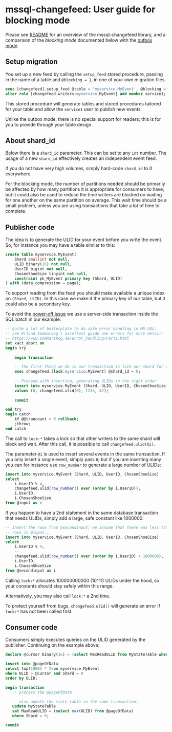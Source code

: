 # mssql-changefeed: User guide for blocking mode

Please see [README](README.md) for an overview of the mssql-changefeed
library, and a comparison of the *blocking mode* documented below with
the [outbox mode](OUTBOX.md).

## Setup migration

You set up a new feed by calling the `setup_feed` stored procedure,
passing in the name of a table and `@blocking = 1`, in one of your own
migration files.
```sql
exec [changefeed].setup_feed @table = 'myservice.MyEvent', @blocking = 1;
alter role [changefeed.writers:myservice.MyEvent] add member service1;    
```

This stored procedure will generate tables and stored procedures tailored
for your table and allow the `service1` user to publish new events.

Unlike the outbox mode, there is no special support for readers; this is
for you to provide through your table design.

## About shard_id

Below there is a `shard_id` parameter. This can be set to any `int` number.
The usage of a new `shard_id` effectively creates an independent
event feed.

If you do not have very high volumes, simply hard-code `shard_id` to 0 everywhere.

For the blocking mode, the number of partitions needed should be primarily
be affected by how many partitions it is appropriate for consumers to have;
but it could also be used to reduce the time writers are blocked on waiting
for one another on the same partition on average. This wait time should be
a small problem, unless you are using transactions that take a lot of time
to complete.

## Publisher code

The idea is to generate the ULID for your event before you write
the event. So, for instance you may have a table 
similar to this:
```sql
create table myservice.MyEvent(
    Shard smallint not null,
    ULID binary(16) not null,
    UserID bigint not null,
    ChosenShoeSize tinyint not null,
    constraint pk_MyEvent primary key (Shard, ULID)
) with (data_compression = page);
```
To support reading from the feed you should make available a unique
index on `(Shard, ULID)`. In this case we make it the primary key of our table,
but it could also be a secondary key.

To avoid the [power-off issue](POWEROFF.md) we use a server-side transaction
inside the SQL batch in our example:
```sql
-- Quite a lot of boilerplate to do safe error handling in MS-SQL;
-- see Erland Sommarkog's excellent guide one errors for more detail:
-- https://www.sommarskog.se/error_handling/Part1.html
set xact_abort on
begin try
    
    begin transaction

    -- The first thing we do in our transaction is lock our shard for writes by us.
    exec changefeed.[lock:myservice.MyEvent] @shard_id = 0;
    
    -- Proceed with inserting, generating ULIDs in the right order
    insert into myservice.MyEvent (Shard, ULID, UserID, ChosenShoeSize)
    values (0, changefeed.ulid(0), 1234, 42);
        
    commit

end try
begin catch
    if @@trancount > 0 rollback;
    ;throw;
end catch
```

The call to `lock:*` takes a lock so that other writers to the same
shard will block and wait. After this call, it is possible to call
`changefeed.ulid(@i)`.

The parameter `@i` is used to insert several events in the same
transaction. If you only insert a single event, simply pass `0`;
but if you are inserting many you can for instance use `row_number`
to generate a large number of ULIDs:
```sql
insert into myservice.MyEvent (Shard, ULID, UserID, ChosenShoeSize)
select
    i.UserID % 4,
    changefeed.ulid(row_number() over (order by i.UserID)),
    i.UserID,
    i.ChosenShoeSize
from @input as i
```
If you happen to have a 2nd statement in the same database transaction
that needs ULIDs, simply add a large, safe constant like 1000000:
```sql
-- Insert the rows from @secondinput; we assume that there was less than 1000000
-- rows in @input...
insert into myservice.MyEvent (Shard, ULID, UserID, ChosenShoeSize)
select
    i.UserID % 4,
    -- 
    changefeed.ulid(row_number() over (order by i.UserID) + 1000000),
    i.UserID,
    i.ChosenShoeSize
from @secondinput as i
```
Calling `lock:*` allocates 100000000000 (10^11) ULIDs under the hood,
so your constants should stay safely within this range.

Alternatively, you may also call `lock:*` a 2nd time.

To protect yourself from bugs, `changefeed.ulid()` will generate an
error if `lock:*` has not been called first.

## Consumer code

Consumers simply executes queries on the ULID generated by the publisher.
Continuing on the example above:
```sql
declare @cursor binary(16) = (select MaxReadULID from MyStateTable where Shard = 0);

insert into @pageOfData
select top(1000) * from myservice.MyEvent
where ULID > @Cursor and Shard = 0
order by ULID;

begin transaction 
   -- process the @pageOfData

   -- also update the state table in the same transaction:
   update MyStateTable
   set MaxReadULID = (select max(ULID) from @pageOfData)
   where Shard = 0;

commit
```

